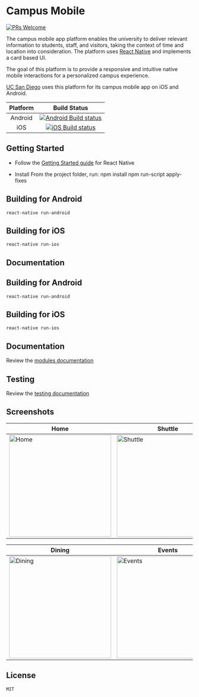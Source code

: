 
# Campus Mobile 
[![PRs Welcome](https://img.shields.io/badge/PRs-welcome-brightgreen.svg?style=flat-square)](http://makeapullrequest.com) 

The campus mobile app platform enables the university to deliver relevant information to students, staff, and visitors, taking the context of time and location into consideration. The platform uses [React Native](https://facebook.github.io/react-native/) and implements a card based UI.

The goal of this platform is to provide a responsive and intuitive native mobile interactions for a personalized campus experience.


[UC San Diego](https://mobile.ucsd.edu/) uses this platform for its campus mobile app on iOS and Android.

| Platform | Build Status |
|:-------:|:-------:|  
|Android|[![Android Build status](https://build.appcenter.ms/v0.1/apps/c176abb1-b0df-46fe-a4cf-f8fa8095b0dd/branches/v6.1-rc/badge)](https://appcenter.ms)|
|iOS|[![iOS Build status](https://build.appcenter.ms/v0.1/apps/c176abb1-b0df-46fe-a4cf-f8fa8095b0dd/branches/v6.1-rc/badge)](https://appcenter.ms)|

## Getting Started

- Follow the [Getting Started guide](https://facebook.github.io/react-native/docs/getting-started.html) for React Native

- Install From the project folder, run:
	npm install
	npm run-script apply-fixes

## Building for Android

	react-native run-android

## Building for iOS

	react-native run-ios

## Documentation


## Building for Android

	react-native run-android

## Building for iOS

	react-native run-ios

## Documentation

Review the [modules documentation](https://htmlpreview.github.io/?https://raw.githubusercontent.com/UCSD/campus-mobile/dev/docs/index.html)

## Testing

Review the [testing documentation](__tests__/README.md)

## Screenshots

| Home | Shuttle | Map |
|------|---------|-----|
| <img src="https://github.com/UCSD/campus-mobile/blob/screenshots/screenshots/v5.0/ios/weather_card.png?raw=true" width="275" alt="Home" title="Home" /> | <img src="https://github.com/UCSD/campus-mobile/blob/screenshots/screenshots/v5.0/ios/shuttle_detail.png?raw=true" width="275" alt="Shuttle" title="Shuttle" /> | <img src="https://github.com/UCSD/campus-mobile/blob/screenshots/screenshots/v5.0/ios/map.png?raw=true" width="275" alt="Map" title="Map" /> |

| Dining | Events | News |
|--------|--------|------|
| <img src="https://github.com/UCSD/campus-mobile/blob/screenshots/screenshots/v5.0/ios/dining_detail.png?raw=true" width="275" alt="Dining" title="Dining" /> | <img src="https://github.com/UCSD/campus-mobile/blob/screenshots/screenshots/v5.0/ios/events_card.png?raw=true" width="275" alt="Events" title="Events" /> | <img src="https://github.com/UCSD/campus-mobile/blob/screenshots/screenshots/v5.0/ios/news_card.png?raw=true" width="275" alt="News" title="News" /> |


## License

	MIT
